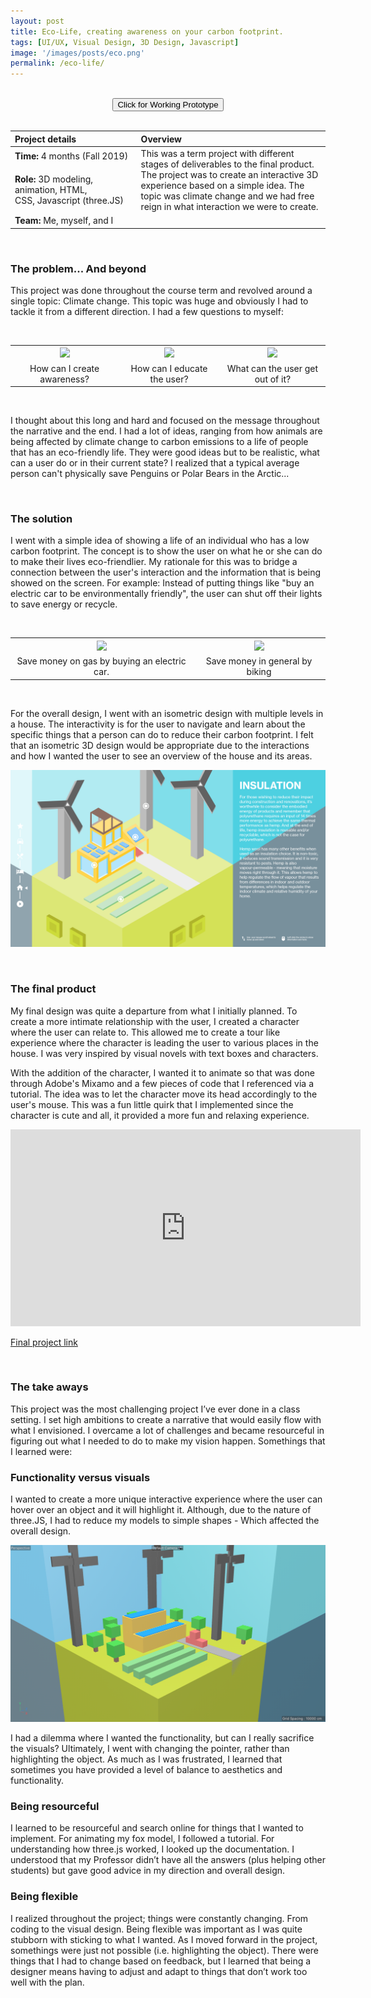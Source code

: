 ```yaml
---
layout: post
title: Eco-Life, creating awareness on your carbon footprint.
tags: [UI/UX, Visual Design, 3D Design, Javascript]
image: '/images/posts/eco.png'
permalink: /eco-life/
---
```


<br>

<center><button class='c-btn c-btn--small' onclick="window.location.href = 'http://ixd572.firebird.sheridanc.on.ca/ecolife/';">Click for Working Prototype</button></center>

<br>

<table>
<colgroup>
<col width="40%" />
<col width="60%" />
</colgroup>
<thead>
<tr align="left">
<th>Project details</th>
<th>Overview</th>
</tr>
</thead>
<tbody>
<tr>
<td markdown="span"><b>Time:</b> 4 months (Fall 2019)</td>
<td rowspan="2">This was a term project with different stages of deliverables to the final product. The project was to create an interactive 3D experience based on a simple idea. The topic was climate change and we had free reign in what interaction we were to create.</td>
</tr>
<tr>
<td markdown="span"><b>Role:</b> 3D modeling, animation, HTML, <br> CSS, Javascript (three.JS)</td>
</tr>
<tr>
<td markdown="span"><b>Team:</b> Me, myself, and I</td>
</tr>
</tbody>
</table>

<br>

### The problem... And beyond

This project was done throughout the course term and revolved around a single topic: Climate change. This topic was huge and obviously I had to tackle it from a different direction. I had a few questions to myself: 

<br>

<table>
  <tr>
    <th align="center"><img src="https://wilsontruong.com/images/posts/aware.png"></th>
    <th align="center"><img src="https://wilsontruong.com/images/posts/person.png"></th>
    <th align="center"><img src="https://wilsontruong.com/images/posts/give.png"></th>
  </tr>
  <tr>
    <td align="center">How can I create awareness?</td>
    <td align="center">How can I educate the user?</td>
    <td align="center">What can the user get out of it?</td>
  </tr>
</table>

<br>    

I thought about this long and hard and focused on the message throughout the narrative and the end. I had a lot of ideas, ranging from how animals are being affected by climate change to carbon emissions to a life of people that has an eco-friendly life. They were good ideas but to be realistic, what can a user do or in their current state? I realized that a typical average person can't physically save Penguins or Polar Bears in the Arctic...

<br>

### The solution

I went with a simple idea of showing a life of an individual who has a low carbon footprint. The concept is to show the user on what he or she can do to make their lives eco-friendlier. My rationale for this was to bridge a connection between the user's interaction and the information that is being showed on the screen. For example: Instead of putting things like "buy an electric car to be environmentally friendly", the user can shut off their lights to save energy or recycle.

<br>

<table>
  <tr>
    <th align="center"><img src="https://wilsontruong.com/images/posts/car.png"></th>
    <th align="center"><img src="https://wilsontruong.com/images/posts/bike.png"></th>
  </tr>
  <tr>
    <td align="center">Save money on gas by buying an electric car.</td>
    <td align="center">Save money in general by biking</td>
  </tr>
</table>

<br>    
    
For the overall design, I went with an isometric design with multiple levels in a house. The interactivity is for the user to navigate and learn about the specific things that a person can do to reduce their carbon footprint. I felt that an isometric 3D design would be appropriate due to the interactions and how I wanted the user to see an overview of the house and its areas.

![image](/images/posts/ecomockup.png)

<br>

### The final product

My final design was quite a departure from what I initially planned. To create a more intimate relationship with the user, I created a character where the user can relate to. This allowed me to create a tour like experience where the character is leading the user to various places in the house. I was very inspired by visual novels with text boxes and characters.

With the addition of the character, I wanted it to animate so that was done through Adobe's Mixamo and a few pieces of code that I referenced via a tutorial. The idea was to let the character move its head accordingly to the user's mouse. This was a fun little quirk that I implemented since the character is cute and all, it provided a more fun and relaxing experience.

<iframe width="560" height="315" src="https://www.youtube.com/embed/q6J98v5FzXE" frameborder="0" allow="accelerometer; autoplay; encrypted-media; gyroscope; picture-in-picture" allowfullscreen></iframe>

<a href="http://ixd572.firebird.sheridanc.on.ca/ecolife/">Final project link</a>

<br>

### The take aways

This project was the most challenging project I’ve ever done in a class setting. I set high ambitions to create a narrative that would easily flow with what I envisioned. I overcame a lot of challenges and became resourceful in figuring out what I needed to do to make my vision happen. Somethings that I learned were:  

### Functionality versus visuals

I wanted to create a more unique interactive experience where the user can hover over an object and it will highlight it. Although, due to the nature of three.JS, I had to reduce my models to simple shapes - Which affected the overall design.

![image](/images/posts/ecosimple.png)
    
I had a dilemma where I wanted the functionality, but can I really sacrifice the visuals? Ultimately, I went with changing the pointer, rather than highlighting the object. As much as I was frustrated, I learned that sometimes you have provided a level of balance to aesthetics and functionality.

### Being resourceful 

I learned to be resourceful and search online for things that I wanted to implement. For animating my fox model, I followed a tutorial. For understanding how three.js worked, I looked up the documentation. I understood that my Professor didn’t have all the answers (plus helping other students) but gave good advice in my direction and overall design.

### Being flexible

I realized throughout the project; things were constantly changing. From coding to the visual design. Being flexible was important as I was quite stubborn with sticking to what I wanted. As I moved forward in the project, somethings were just not possible (i.e. highlighting the object). There were things that I had to change based on feedback, but I learned that being a designer means having to adjust and adapt to things that don’t work too well with the plan.

<br>
